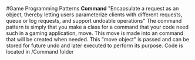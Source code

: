 #Game Programming Patterns 
	<b>Command</b>
	"Encapsulate a request as an object, thereby letting users parameterize clients with different requests, queue or log requests, and support undoable operations"
	The command pattern is simply that you make a class for a command that your code need such in a gaming application, move. This move is made into an command that will be created when needed. This "move object" is passed and can be stored for future undo and later executed to perform its purpose.
	Code is located in /Command folder

